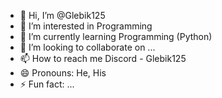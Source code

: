- 👋 Hi, I’m @Glebik125
- 👀 I’m interested in Programming
- 🌱 I’m currently learning Programming (Python)
- 💞️ I’m looking to collaborate on ...
- 📫 How to reach me Discord - Glebik125
- 😄 Pronouns: He, His
- ⚡ Fun fact: ...

<!---
Glebik125/Glebik125 is a ✨ special ✨ repository because its `README.md` (this file) appears on your GitHub profile.
You can click the Preview link to take a look at your changes.
--->
